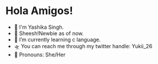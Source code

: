 <h1>Hola Amigos!</h1>

- 💜 I'm Yashika Singh.
- 👀 Sheesh!Newbie as of now.
- 🌱 I’m currently learning c language.
- 🛸 You can reach me through my twitter handle: Yukii_26
- 🎀 Pronouns: She/Her
<!---
Yashika-z/Yashika-z is a ✨ special ✨ repository because its `README.md` (this file) appears on your GitHub profile.
You can click the Preview link to take a look at your changes.
--->
